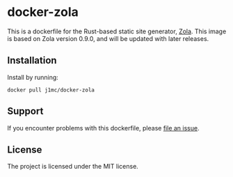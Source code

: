 # docker-zola

This is a dockerfile for the Rust-based static site generator,
[Zola](https://www.getzola.org/). This image is based on Zola version 0.9.0,
and will be updated with later releases.

## Installation

Install by running:

```
docker pull j1mc/docker-zola
```

## Support

If you encounter problems with this dockerfile, please
[file an issue](https://github.com/j1mc/docker-zola/issues).

## License

The project is licensed under the MIT license.
